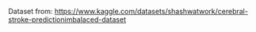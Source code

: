 Dataset from: https://www.kaggle.com/datasets/shashwatwork/cerebral-stroke-predictionimbalaced-dataset